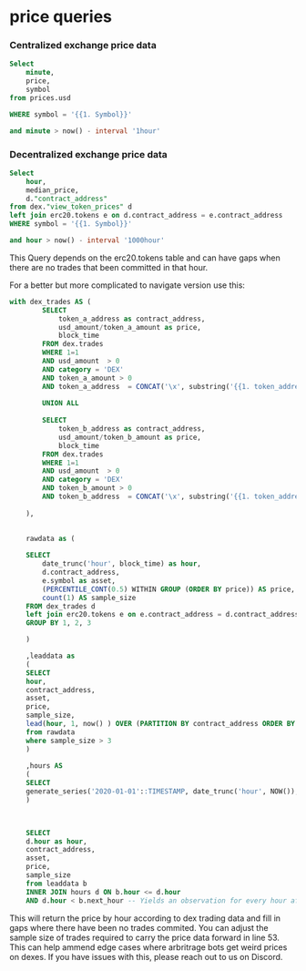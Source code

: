 # price queries

### Centralized exchange price data

```sql
Select 
    minute, 
    price, 
    symbol 
from prices.usd

WHERE symbol = '{{1. Symbol}}'

and minute > now() - interval '1hour'
```

### Decentralized exchange price data

```sql
Select 
    hour, 
    median_price, 
    d."contract_address"
from dex."view_token_prices" d
left join erc20.tokens e on d.contract_address = e.contract_address
WHERE symbol = '{{1. Symbol}}'

and hour > now() - interval '1000hour'
```

This Query depends on the erc20.tokens table and can have gaps when there are no trades that been committed in that hour.

For a better but more complicated to navigate version use this:

```sql
with dex_trades AS (
        SELECT 
            token_a_address as contract_address, 
            usd_amount/token_a_amount as price,
            block_time
        FROM dex.trades
        WHERE 1=1
        AND usd_amount  > 0
        AND category = 'DEX'
        AND token_a_amount > 0
        AND token_a_address  = CONCAT('\x', substring('{{1. token_address}}' from 3))::bytea
        
        UNION ALL 
        
        SELECT 
            token_b_address as contract_address, 
            usd_amount/token_b_amount as price,
            block_time
        FROM dex.trades
        WHERE 1=1
        AND usd_amount  > 0
        AND category = 'DEX'
        AND token_b_amount > 0
        AND token_b_address  = CONCAT('\x', substring('{{1. token_address}}' from 3))::bytea
        
    ),
    
    
    rawdata as (

    SELECT 
        date_trunc('hour', block_time) as hour,
        d.contract_address,
        e.symbol as asset,
        (PERCENTILE_CONT(0.5) WITHIN GROUP (ORDER BY price)) AS price,
        count(1) AS sample_size
    FROM dex_trades d
    left join erc20.tokens e on e.contract_address = d.contract_address
    GROUP BY 1, 2, 3

    )

    ,leaddata as 
    (
    SELECT
    hour,
    contract_address,
    asset,
    price,
    sample_size,
    lead(hour, 1, now() ) OVER (PARTITION BY contract_address ORDER BY hour asc) AS next_hour
    from rawdata
    where sample_size > 3
    )
    
    ,hours AS
    (
    SELECT
    generate_series('2020-01-01'::TIMESTAMP, date_trunc('hour', NOW()), '1 hour') AS hour
    )


    
    SELECT
    d.hour as hour,
    contract_address,
    asset,
    price,
    sample_size
    from leaddata b
    INNER JOIN hours d ON b.hour <= d.hour
    AND d.hour < b.next_hour -- Yields an observation for every hour after the first transfer until the next hour with transfer
```

This will return the price by hour according to dex trading data and fill in gaps where there have been no trades commited. You can adjust the sample size of trades required to carry the price data forward in line 53. This can help ammend edge cases where arbritrage bots get weird prices on dexes. If you have issues with this, please reach out to us on Discord.
